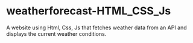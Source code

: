 # weatherforecast-HTML_CSS_Js
A website using Html, Css, Js that fetches weather data from an API and displays the current weather conditions.
